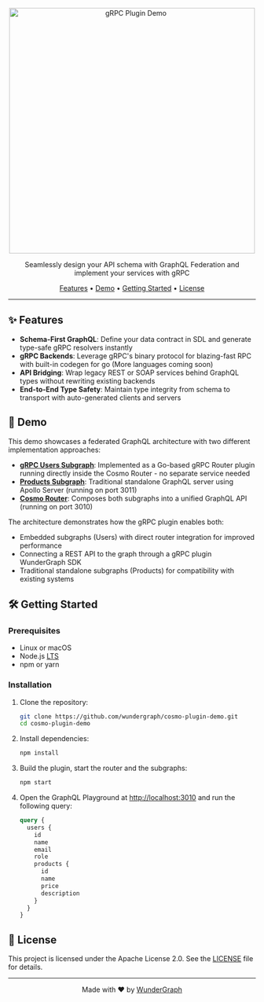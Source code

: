 <p align="center">
  <a href="https://github.com/wundergraph/cosmo-plugin-demo">
    <img src="img.png" width="500px" alt="gRPC Plugin Demo" />
  </a>
</p>

<p align="center">Seamlessly design your API schema with GraphQL Federation and implement your services with gRPC</p>

<p align="center">
  <a href="#features">Features</a> •
  <a href="#demo">Demo</a> •
  <a href="#getting-started">Getting Started</a> •
  <a href="#license">License</a>
</p>

---

## ✨ Features

- **Schema-First GraphQL**: Define your data contract in SDL and generate type-safe gRPC resolvers instantly
- **gRPC Backends**: Leverage gRPC's binary protocol for blazing-fast RPC with built-in codegen for go (More languages coming soon)
- **API Bridging**: Wrap legacy REST or SOAP services behind GraphQL types without rewriting existing backends
- **End-to-End Type Safety**: Maintain type integrity from schema to transport with auto-generated clients and servers

## 🚀 Demo

This demo showcases a federated GraphQL architecture with two different implementation approaches:

- **[gRPC Users Subgraph](cosmo-router/plugins/users)**: Implemented as a Go-based gRPC Router plugin running directly inside the Cosmo Router - no separate service needed
- **[Products Subgraph](subgraphs/products)**: Traditional standalone GraphQL server using Apollo Server (running on port 3011)
- **[Cosmo Router](cosmo-router)**: Composes both subgraphs into a unified GraphQL API (running on port 3010)

The architecture demonstrates how the gRPC plugin enables both:
- Embedded subgraphs (Users) with direct router integration for improved performance
- Connecting a REST API to the graph through a gRPC plugin WunderGraph SDK
- Traditional standalone subgraphs (Products) for compatibility with existing systems

## 🛠️ Getting Started

### Prerequisites

- Linux or macOS
- Node.js [LTS](https://nodejs.org/en/about/releases/)
- npm or yarn

### Installation

1. Clone the repository:
   ```bash
   git clone https://github.com/wundergraph/cosmo-plugin-demo.git
   cd cosmo-plugin-demo
   ```

2. Install dependencies:
   ```bash
   npm install
   ```

3. Build the plugin, start the router and the subgraphs:
   ```bash
   npm start
   ```

4. Open the GraphQL Playground at [http://localhost:3010](http://localhost:3010)
   and run the following query:
   ```graphql
   query {
     users {
       id
       name
       email
       role
       products {
         id
         name
         price
         description
       }
     }
   }
   ```

## 📝 License

This project is licensed under the Apache License 2.0. See the [LICENSE](LICENSE) file for details.

---

<p align="center">Made with ❤️ by <a href="https://github.com/wundergraph">WunderGraph</a></p>
